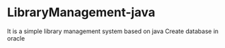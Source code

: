 # LibraryManagement-java
It is a simple library management system based on java
Create database in oracle
